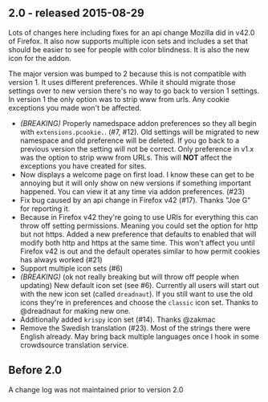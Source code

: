 ## 2.0 - released 2015-08-29

Lots of changes here including fixes for an api change Mozilla did in v42.0 of Firefox.  It also now supports multiple icon sets and includes a set that should be easier to see for people with color blindness.  It is also the new icon for the addon.

The major version was bumped to 2 because this is not compatible with version 1. It uses different preferences.  While it should migrate those settings over to new version there's no way to go back to version 1 settings.  In version 1 the only option was to strip www from urls.  Any cookie exceptions you made won't be affected.

* *(BREAKING)* Properly namedspace addon preferences so they all begin with `extensions.pcookie.`. (#7, #12). Old settings will be migrated to new namespace and old preference will be deleted. If you go back to a previous version the setting will not be correct.  Only preference in v1.x was the option to strip www from URLs.  This will **NOT** affect the exceptions you have created for sites.
* Now displays a welcome page on first load.  I know these can get to be annoying but it will only show on new versions if something important happened.  You can view it at any time via addon preferences. (#23)
* Fix bug caused by an api change in Firefox v42 (#17). Thanks "Joe G" for reporting it.
* Because in Firefox v42 they're going to use URIs for everything this can throw off setting permissions.  Meaning you could set the option for http but not https.  Added a new preference that defaults to enabled that will modify both http and https at the same time.  This won't affect you until Firefox v42 is out and the default operates similar to how permit cookies has always worked (#21)
* Support multiple icon sets (#6)
* *(BREAKING)* (ok not really breaking but will throw off people when updating) New default icon set (see #6). Currently all users will start out with the new icon set (called `dreadnaut`).  If you still want to use the old icons they're in preferences and choose the `classic` icon set.  Thanks to @dreadnaut for making new one.
* Additionally added `krispy` icon set (#14). Thanks @zakmac
* Remove the Swedish translation (#23). Most of the strings there were English already.  May bring back multiple languages once I hook in some crowdsource translation service.


## Before 2.0

A change log was not maintained prior to version 2.0

